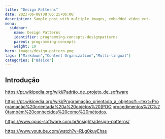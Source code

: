 ```yaml
---
title: "Design Patterns"
date: 2023-06-08T08:06:25+06:00
description: Sample post with multiple images, embedded video ect.
menu:
  sidebar:
    name: Design Patterns
    identifier: programming-concepts-designpatterns
    parent: programming-concepts
    weight: 10
hero: images/design-pattern.png
tags: ["Markdown","Content Organization","Multi-lingual"]
categories: ["Básico"]
---
```




## Introdução


https://pt.wikipedia.org/wiki/Padrão_de_projeto_de_software 

https://pt.wikipedia.org/wiki/Programação_orientada_a_objetos#:~:text=Programação%20orientada%20a%20objetos%20(POO,procedimentos%2C%20também%20conhecidos%20como%20métodos.



https://www.opus-software.com.br/insights/design-patterns/


https://www.youtube.com/watch?v=RLg0kuyEhas


